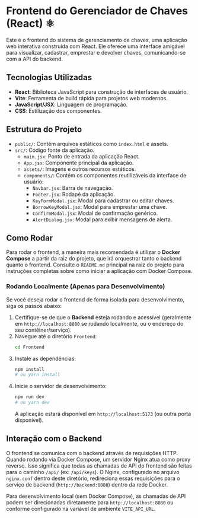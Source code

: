# Frontend do Gerenciador de Chaves (React) ⚛️

Este é o frontend do sistema de gerenciamento de chaves, uma aplicação web interativa construída com React. Ele oferece uma interface amigável para visualizar, cadastrar, emprestar e devolver chaves, comunicando-se com a API do backend.

## Tecnologias Utilizadas

-   **React**: Biblioteca JavaScript para construção de interfaces de usuário.
-   **Vite**: Ferramenta de build rápida para projetos web modernos.
-   **JavaScript/JSX**: Linguagem de programação.
-   **CSS**: Estilização dos componentes.

## Estrutura do Projeto

-   `public/`: Contém arquivos estáticos como `index.html` e assets.
-   `src/`: Código fonte da aplicação.
    -   `main.jsx`: Ponto de entrada da aplicação React.
    -   `App.jsx`: Componente principal da aplicação.
    -   `assets/`: Imagens e outros recursos estáticos.
    -   `components/`: Contém os componentes reutilizáveis da interface de usuário:
        -   `Navbar.jsx`: Barra de navegação.
        -   `Footer.jsx`: Rodapé da aplicação.
        -   `KeyFormModal.jsx`: Modal para cadastrar ou editar chaves.
        -   `BorrowKeyModal.jsx`: Modal para emprestar uma chave.
        -   `ConfirmModal.jsx`: Modal de confirmação genérico.
        -   `AlertDialog.jsx`: Modal para exibir mensagens de alerta.

## Como Rodar

Para rodar o frontend, a maneira mais recomendada é utilizar o **Docker Compose** a partir da raiz do projeto, que irá orquestrar tanto o backend quanto o frontend. Consulte o `README.md` principal na raiz do projeto para instruções completas sobre como iniciar a aplicação com Docker Compose.

### Rodando Localmente (Apenas para Desenvolvimento)

Se você deseja rodar o frontend de forma isolada para desenvolvimento, siga os passos abaixo:

1.  Certifique-se de que o **Backend** esteja rodando e acessível (geralmente em `http://localhost:8080` se rodando localmente, ou o endereço do seu contêiner/serviço).
2.  Navegue até o diretório `Frontend`:
    ```bash
    cd Frontend
    ```
3.  Instale as dependências:
    ```bash
    npm install
    # ou yarn install
    ```
4.  Inicie o servidor de desenvolvimento:
    ```bash
    npm run dev
    # ou yarn dev
    ```
    A aplicação estará disponível em `http://localhost:5173` (ou outra porta disponível).

## Interação com o Backend

O frontend se comunica com o backend através de requisições HTTP. Quando rodando via Docker Compose, um servidor Nginx atua como proxy reverso. Isso significa que todas as chamadas de API do frontend são feitas para o caminho `/api/` (ex: `/api/keys`). O Nginx, configurado no arquivo `nginx.conf` dentro deste diretório, redireciona essas requisições para o serviço de backend (`http://backend:8080`) dentro da rede Docker.

Para desenvolvimento local (sem Docker Compose), as chamadas de API podem ser direcionadas diretamente para `http://localhost:8080` ou conforme configurado na variável de ambiente `VITE_API_URL`.
